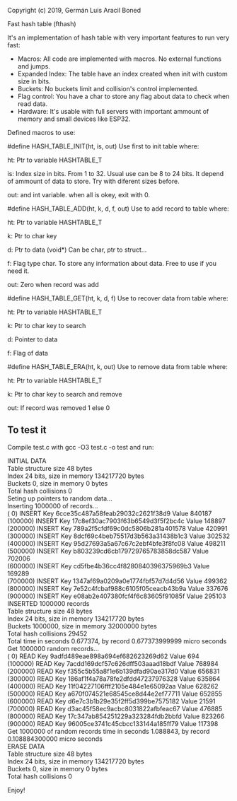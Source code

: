 Copyright (c) 2019, Germán Luis Aracil Boned

Fast hash table (fthash)

It's an implementation of hash table with very important features to run very fast:

- Macros: All code are implemented with macros. No external functions and jumps.
- Expanded Index: The table have an index created when init with custom size in bits.
- Buckets: No buckets limit and collision's control implemented.
- Flag control: You have a char to store any flag about data to check when read data. 
- Hardware: It's usable with full servers with important ammount of memory and small devices like ESP32.

Defined macros to use:

#define HASH_TABLE_INIT(ht, is, out)
Use first to init table where:

ht: Ptr to variable HASHTABLE_T

is: Index size in bits. From 1 to 32. Usual use can be 8 to 24 bits. 
    It depend of ammount of data to store. Try with diferent sizes before.
    
out: and int variable. when all is okey, exit with 0.


#define HASH_TABLE_ADD(ht, k, d, f, out)
Use to add record to table where:

ht: Ptr to variable HASHTABLE_T

k: Ptr to char key

d: Ptr to data (void*) Can be char, ptr to struct...

f: Flag type char. To store any information about data. Free to use if you need it.

out: Zero when record was add


#define HASH_TABLE_GET(ht, k, d, f)
Use to recover data from table where:

ht: Ptr to variable HASHTABLE_T

k: Ptr to char key to search

d: Pointer to data

f: Flag of data


#define HASH_TABLE_ERA(ht, k, out)
Use to remove data from table where:

ht: Ptr to variable HASHTABLE_T

k: Ptr to char key to search and remove

out: If record was removed 1 else 0



To test it
----------

Compile test.c with gcc -O3 test.c -o test and run:

INITIAL DATA<br>
Table structure size 48 bytes<br>
Index 24 bits, size in memory 134217720 bytes<br>
Buckets 0, size in memory 0 bytes<br>
Total hash collisions 0<br>
Seting up pointers to random data...<br>
Inserting 1000000 of records...<br>
(     0) INSERT Key 6cce35c487a58feab29032c2621f38d9 Value 840187<br>
(100000) INSERT Key 17c8ef30ac7903f63b6549d3f5f2bc4c Value 148897<br>
(200000) INSERT Key 789a2f5cfdf69c0dc5806b281a401578 Value 420991<br>
(300000) INSERT Key 8dcf69c4beb75517d3b563a31438b1c3 Value 302532<br>
(400000) INSERT Key 95d27693a5a67c67c2ebf4bfe3f8fc08 Value 498211<br>
(500000) INSERT Key b803239cd6cb179729765783858dc587 Value 702006<br>
(600000) INSERT Key cd5fbe4b36cc4f8280840396375969b3 Value 169289<br>
(700000) INSERT Key 1347af69a0209a0e1774fbf57d7d4d56 Value 499362<br>
(800000) INSERT Key 7e52c4fcbaf988c6105f05ceacb43b9a Value 337676<br>
(900000) INSERT Key e08ab2e407380fcf4f6c83605f91085f Value 295103<br>
INSERTED 1000000 records<br>
Table structure size 48 bytes<br>
Index 24 bits, size in memory 134217720 bytes<br>
Buckets 1000000, size in memory 32000000 bytes<br>
Total hash collisions 29452<br>
Total time in seconds 0.677374, by record 0.677373999999 micro seconds<br>
Get 1000000 random records...<br>
(     0) READ Key 9adfd489eae898a694ef682623269d62 Value 694<br>
(100000) READ Key 7acdd169dcf57c626dff503aaad18bdf Value 768984<br>
(200000) READ Key f355c5b55a8f1e6b139dfad90ae317d0 Value 656831<br>
(300000) READ Key 186af1f4a78a78fe2dfdd47237976328 Value 635864<br>
(400000) READ Key 11f04227106fff2105e484e1e65092aa Value 628262<br>
(500000) READ Key a670f074521e68545ce8d44e2ef77711 Value 652855<br>
(600000) READ Key d6e7c3b1b29e35f2ff5d399be7575182 Value 21591<br>
(700000) READ Key d3ac45f58ec9acbc8031822afbfeac67 Value 476885<br>
(800000) READ Key 17c347ab854251229a323284fdb2bbfd Value 823266<br>
(900000) READ Key 96005ce3741c45cbcc133144a185ff79 Value 117398<br>
Get 1000000 of random records time in seconds 1.088843, by record 0.108884300000 micro seconds<br>
ERASE DATA<br>
Table structure size 48 bytes<br>
Index 24 bits, size in memory 134217720 bytes<br>
Buckets 0, size in memory 0 bytes<br>
Total hash collisions 0<br>

Enjoy!

